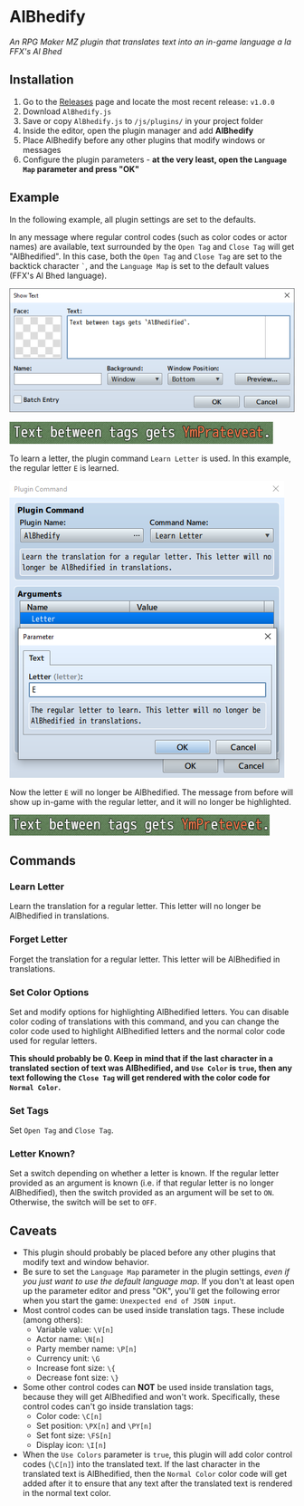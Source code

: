 # AlBhedify

*An RPG Maker MZ plugin that translates text into an in-game language a la FFX's Al Bhed*

## Installation

1. Go to the [Releases](https://github.com/corvinedev/AlBhedify/releases/) page and locate the most recent release: `v1.0.0`
2. Download `AlBhedify.js`
3. Save or copy `AlBhedify.js` to `/js/plugins/` in your project folder
4. Inside the editor, open the plugin manager and add **AlBhedify**
5. Place AlBhedify before any other plugins that modify windows or messages
6. Configure the plugin parameters - **at the very least, open the `Language Map` parameter and press "OK"**

## Example

In the following example, all plugin settings are set to the defaults.

In any message where regular control codes (such as color codes or actor names) are available, text surrounded by the `Open Tag` and `Close Tag` will get "AlBhedified". In this case, both the `Open Tag` and `Close Tag` are set to the backtick character `` ` ``, and the `Language Map` is set to the default values (FFX's Al Bhed language).

![Use tags in the editor](img/sample-default-editor.png)

![AlBhedified text](img/sample-albhedified.png)

To learn a letter, the plugin command `Learn Letter` is used. In this example, the regular letter `E` is learned.

![Learn the letter E](img/sample-learn-e.png)

Now the letter `E` will no longer be AlBhedified. The message from before will show up in-game with the regular letter, and it will no longer be highlighted.

![E has been learned](img/sample-translated-e.png)

## Commands

### Learn Letter

Learn the translation for a regular letter. This letter will no longer be AlBhedified in translations.

### Forget Letter

Forget the translation for a regular letter. This letter will be AlBhedified in translations.

### Set Color Options

Set and modify options for highlighting AlBhedified letters. You can disable color coding of translations with this command, and you can change the color code used to highlight AlBhedified letters and the normal color code used for regular letters.

**This should probably be 0. Keep in mind that if the last character in a translated section of text was AlBhedified, and `Use Color` is `true`, then any text following the `Close Tag` will get rendered with the color code for `Normal Color`.**

### Set Tags

Set `Open Tag` and `Close Tag`.

### Letter Known?

Set a switch depending on whether a letter is known. If the regular letter provided as an argument is known (i.e. if that regular letter is no longer AlBhedified), then the switch provided as an argument will be set to `ON`. Otherwise, the switch will be set to `OFF`.

## Caveats

- This plugin should probably be placed before any other plugins that modify text and window behavior.
- Be sure to set the `Language Map` parameter in the plugin settings, *even if you just want to use the default language map*. If you don't at least open up the parameter editor and press "OK", you'll get the following error when you start the game: `Unexpected end of JSON input`.
- Most control codes can be used inside translation tags. These include (among others):
  - Variable value: `\V[n]`
  - Actor name: `\N[n]`
  - Party member name: `\P[n]`
  - Currency unit: `\G`
  - Increase font size: `\{`
  - Decrease font size: `\}`
- Some other control codes can **NOT** be used inside translation tags, because they will get AlBhedified and won't work. Specifically, these control codes can't go inside translation tags:
  - Color code: `\C[n]`
  - Set position: `\PX[n]` and `\PY[n]`
  - Set font size: `\FS[n]`
  - Display icon: `\I[n]`
- When the `Use Colors` parameter is `true`, this plugin will add color control codes (`\C[n]`) into the translated text. If the last character in the translated text is AlBhedified, then the `Normal Color` color code will get added after it to ensure that any text after the translated text is rendered in the normal text color.
